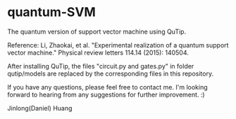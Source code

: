 # quantum-SVM
The quantum version of support vector machine using QuTip.

Reference: Li, Zhaokai, et al. "Experimental realization of a quantum support vector machine." Physical review letters 114.14 (2015): 140504.

After installing QuTip, the files "circuit.py and gates.py" in folder qutip/models are replaced by the corresponding files in this repository.

If you have any questions, please feel free to contact me. I'm looking forward to hearing from any suggestions for further improvement. :) 

Jinlong(Daniel) Huang
